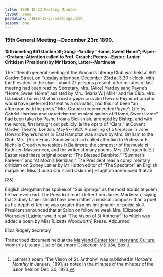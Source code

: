 ```yaml
---
title: 1890-12-23 Meeting Minutes
layout: page
permalink: /1890-12-23-meetings.html
season: one
---
```

### 15th General Meeting--December 23rd 1890.

#### 15th meeting 861 Garden St; Song--Yardley “Home, Sweet Home”; Paper--Graham; Attention called to Prof. Crouch; Poems--Easter; Lanier Criticism (President) by Mr Hutton; Letter--Martineau

The fifteenth general meeting of the Woman’s Literary Club was held at 861 Garden Street, on Tuesday afternoon, December 23rd at 3.30 o’clock, with the President in the chair--about 27 persons present. After minutes of last meeting had been read by Secretary, Mrs. [Alice] Yardley sang Payne’s “Home, Sweet Home”, assisted by Mrs. [Maria W.] Miller and the Club. Mrs. [Elizabeth Turner] Graham read a paper on John Howard Payne whom she would have preferred to treat as a dramatist, had this not been “an afternoon with the poets." Mrs. Graham recommended Payne’s Life by Gabriel Harrison and stated that the musical outline of “Home, Sweet Home” had been taken by Payne from a Sicilian air, arranged by Bishop, and with the words, first brought out publicly, in the opera of “Clara,” at Covent Garden Theatre, London, May 8--1823. A painting of a fireplace in John Howard Payne’s home in East Hampton was shown by Mrs. Graham to the Club. Mrs. [Alice Emma Sauerwein] Lord called attention to Professor F. Nicholls Crouch who resides in Baltimore, the composer of the music of Kathleen Mavourneen, and the writer of many poems. Mrs.  [Marguerite E.] Easter read these original poems: “The Blessed Bambino,” “Summer’s Farewell” and “At Moon’s Meridian." The President read a complimentary criticism on Sidney Lanier by Mr Hutton editor of “The Spectator” an English magazine. Miss [Louisa Courtland Osburne] Haughton announced that an

[28]

English clergyman had spoken of “Sun Springs” as the most exquisite poem he had ever read. The President read a letter from James Martineau, saying that Sidney Lanier should have been rather a musical composer than a poet as his depth of feeling was greater than his imagination or poetic skill. President announced that at Salon on following week Mrs. [Elizabeth Wormeley] Latimer would read “The Vision of St Anthony”[^anthony] to which was added a poem by Miss [Lizette Woodworth] Reese. Adjourned.

[^anthony]: Latimer’s poem “The Vision of St. Anthony” was published in _Harper’s Monthly_ in January, 1891, as noted in the minutes of the minutes of the Salon held on Dec. 30, 1890.

Eliza Ridgely
Secretary

Transcribed document held at the [Maryland Center for History and Culture](http://mdhs.org/), Woman's Literary Club of Baltimore Collection, MS 988, Box 3. 